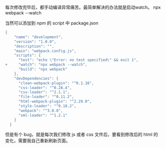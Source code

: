 每次修改完毕后，都手动编译异常痛苦。最简单解决的办法就是启动watch。
npx webpack --watch

当然可以添加到 npm 的 script 中
package.json
```c
{
    "name": "development",
    "version": "1.0.0",
    "description": "",
    "main": "webpack.config.js",
    "scripts": {
      "test": "echo \"Error: no test specified\" && exit 1",
+     "watch": "npx webpack --watch",
      "build": "npx webpack"
    },
    "devDependencies": {
      "clean-webpack-plugin": "^0.1.16",
      "css-loader": "^0.28.4",
      "csv-loader": "^2.1.1",
      "file-loader": "^0.11.2",
      "html-webpack-plugin": "^2.29.0",
      "style-loader": "^0.18.2",
      "webpack": "^3.0.0",
      "xml-loader": "^1.2.1"
    }
  }

```
但是有个 bug，就是每次我们修改 js 或者 css 文件后，要看到修改后的 html 的变化，需要我自己重新刷新页面。
